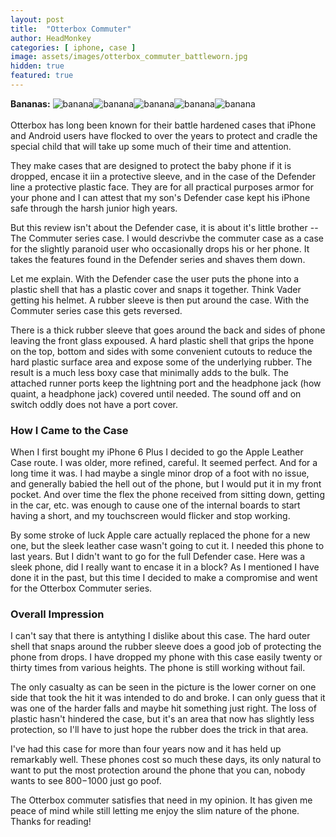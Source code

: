 ```yaml
---
layout: post
title:  "Otterbox Commuter"
author: HeadMonkey
categories: [ iphone, case ]
image: assets/images/otterbox_commuter_battleworn.jpg
hidden: true
featured: true
---
```

**Bananas:** ![banana]({{site.baseurl}}/assets/images/banana.png)![banana]({{site.baseurl}}/assets/images/banana.png)![banana]({{site.baseurl}}/assets/images/banana.png)![banana]({{site.baseurl}}/assets/images/banana.png)![banana]({{site.baseurl}}/assets/images/half-banana.png)<br><br>Otterbox has long been known for their battle hardened cases that iPhone and Android users have flocked to over the years to protect and cradle the special child that will take up some much of their time and attention.

They make cases that are designed to protect the baby phone if it is dropped, encase it iin a protective sleeve, and in the case of the Defender line a protective plastic face. They are for all practical purposes armor for your phone and I can attest that my son's Defender case kept his iPhone safe through the harsh junior high years.

But this review isn't about the Defender case, it is about it's little brother -- The Commuter series case. I would descrivbe the commuter case as a case for the slightly paranoid user who occasionally drops his or her phone. It takes the features found in the Defender series and shaves them down.

Let me explain.  With the Defender case the user puts the phone into a plastic shell that has a plastic cover and snaps it together. Think Vader getting his helmet. A rubber sleeve is then put around the case. With the Commuter series case this gets reversed. 

There is a thick rubber sleeve that goes around the back and sides of phone leaving the front glass expoused. A hard plastic shell that grips the hpone on the top, bottom and sides with some convenient cutouts to reduce the hard plastic surface area and expose some of the underlying rubber. The result is a much less boxy case that minimally adds to the bulk.  The attached runner ports keep the lightning port and the headphone jack (how quaint, a headphone jack) covered until needed.  The sound off and on switch oddly does not have a port cover.

### How I Came to the Case ###

When I first bought my iPhone 6 Plus I decided to go the Apple Leather Case route. I was older, more refined, careful.  It seemed perfect. And for a long time it was. I had maybe a single minor drop of a foot with no issue, and generally babied the hell out of the phone, but I would put it in my front pocket. And over time the flex the phone received from sitting down, getting in the car, etc. was enough to cause one of the internal boards to start having a short, and my touchscreen would flicker and stop working.

By some stroke of luck Apple care actually replaced the phone for a new one, but the sleek leather case wasn't going to cut it.  I needed this phone to last years.  But I didn't want to go for the full Defender case. Here was a sleek phone, did I really want to encase it in a block? As I mentioned I have done it in the past, but this time I decided to make a compromise and went for the Otterbox Commuter series.

### Overall Impression ###

I can't say that there is antything I dislike about this case. The hard outer shell that snaps around the rubber sleeve does a good job of protecting the phone from drops. I have dropped my phone with this case easily twenty or thirty times from various heights. The phone is still working without fail. 

The only casualty as can be seen in the picture is the lower corner on one side that took the hit it was intended to do and broke. I can only guess that it was one of the harder falls and maybe hit something just right. The loss of plastic hasn't hindered the case, but it's an area that now has slightly less protection, so I'll have to just hope the rubber does the trick in that area.

I've had this case for more than four years now and it has held up remarkably well. These phones cost so much these days, its only natural to want to put the most protection around the phone that you can, nobody wants to see $800-$1000 just go poof.

The Otterbox commuter satisfies that need in my opinion.  It has given me peace of mind while still letting me enjoy the slim nature of the phone. Thanks for reading!
